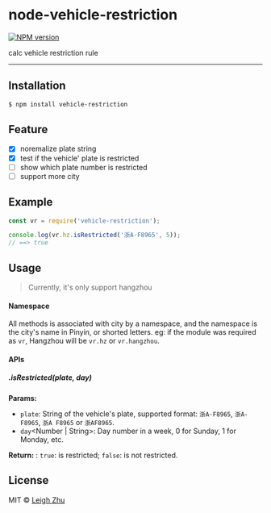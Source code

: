 # node-vehicle-restriction
[![NPM version](https://img.shields.io/npm/v/vehicle-restriction.svg?style=flat)](https://www.npmjs.org/package/vehicle-restriction)

calc vehicle restriction rule

------

## Installation

```bash
$ npm install vehicle-restriction
```
## Feature

* [x] noremalize plate string
* [x] test if the vehicle' plate is restricted
* [ ] show which plate number is restricted
* [ ] support more city

## Example

```js
const vr = require('vehicle-restriction');

console.log(vr.hz.isRestricted('浙A·F8965', 5));
// ==> true

```

## Usage

> Currently, it's only support hangzhou

#### Namespace

All methods is associated with city by a namespace, and the namespace is the city's name in Pinyin, or shorted letters.
eg: if the module was required as `vr`, Hangzhou will be `vr.hz` or `vr.hangzhou`.

#### APIs

##### .isRestricted(plate, day)

__Params:__
* `plate`<String>: String of the vehicle's plate, supported format: `浙A·F8965`, `浙A-F8965`, `浙A F8965` or `浙AF8965`.
* `day`<Number | String>: Day number in a week, 0 for Sunday, 1 for Monday, etc.

__Return:__
<Boolean>: `true`: is restricted; `false`: is not restricted.

## License

MIT © [Leigh Zhu](#)
